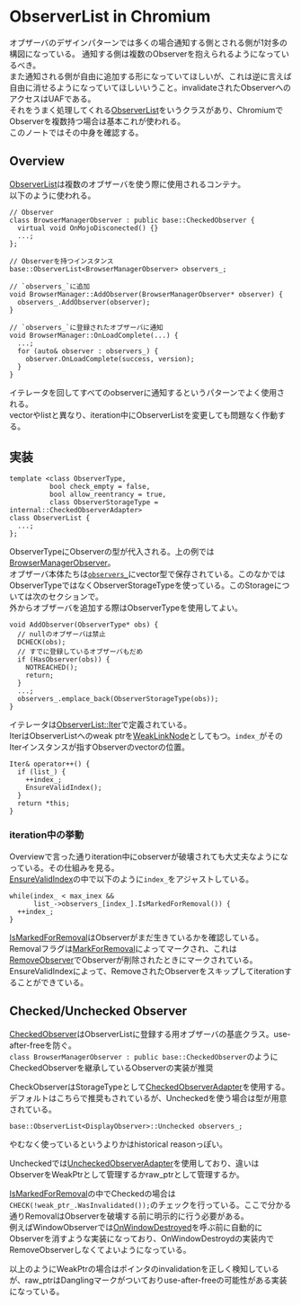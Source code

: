# ObserverList in Chromium

オブザーバのデザインパターンでは多くの場合通知する側とされる側が1対多の構図になっている。
通知する側は複数のObserverを抱えられるようになっているべき。  
また通知される側が自由に追加する形になっていてほしいが、これは逆に言えば自由に消せるようになっていてほしいいうこと。invalidateされたObserverへのアクセスはUAFである。  
それをうまく処理してくれる[ObserverList](https://source.chromium.org/chromium/chromium/src/+/main:base/observer_list.h)をいうクラスがあり、ChromiumでObserverを複数持つ場合は基本これが使われる。  
このノートではその中身を確認する。

## Overview
[ObserverList](https://source.chromium.org/chromium/chromium/src/+/main:base/observer_list.h)は複数のオブザーバを使う際に使用されるコンテナ。  
以下のように使われる。

```cpp=
// Observer
class BrowserManagerObserver : public base::CheckedObserver {
  virtual void OnMojoDisconected() {}
  ...;
};  

// Observerを持つインスタンス
base::ObserverList<BrowserManagerObserver> observers_;

// `observers_`に追加
void BrowserManager::AddObserver(BrowserManagerObserver* observer) {
  observers_.AddObserver(observer);
}

// `observers_`に登録されたオブザーバに通知
void BrowserManager::OnLoadComplete(...) {
  ...;
  for (auto& observer : observers_) {
    observer.OnLoadComplete(success, version);
  }  
} 
```
イテレータを回してすべてのobserverに通知するというパターンでよく使用される。  
vectorやlistと異なり、iteration中にObserverListを変更しても問題なく作動する。

## 実装
```cpp=
template <class ObserverType,
          bool check_empty = false,
          bool allow_reentrancy = true,
          class ObserverStorageType = internal::CheckedObserverAdapter>
class ObserverList {
  ...;
}; 
```
ObserverTypeにObserverの型が代入される。上の例では[BrowserManagerObserver](https://source.chromium.org/chromium/chromium/src/+/refs/heads/main:chrome/browser/ash/crosapi/browser_manager_observer.h;l=13;drc=5578b78366de32caf83044e5ea2268e6d91af766)。  
オブザーバ本体たちは[`observers_`](https://source.chromium.org/chromium/chromium/src/+/main:base/observer_list.h;l=367;drc=bc4629d204ad160b9ac06bb6257d7bf6531bbc5e)にvector型で保存されている。このなかではObserverTypeではなくObserverStorageTypeを使っている。このStorageについては次のセクションで。  
外からオブザーバを追加する際はObserverTypeを使用してよい。
```cpp=
void AddObserver(ObserverType* obs) {
  // nullのオブザーバは禁止
  DCHECK(obs);
  // すでに登録しているオブザーバもだめ
  if (HasObserver(obs)) {
    NOTREACHED();
    return;
  }
  ...;
  observers_.emplace_back(ObserverStorageType(obs));
}
```

イテレータは[ObserverList::Iter](https://source.chromium.org/chromium/chromium/src/+/main:base/observer_list.h;l=120;drc=bc4629d204ad160b9ac06bb6257d7bf6531bbc5e)で定義されている。  
IterはObserverListへのweak ptrを[WeakLinkNode](https://source.chromium.org/chromium/chromium/src/+/refs/heads/main:base/observer_list_internal.h;l=129;drc=5578b78366de32caf83044e5ea2268e6d91af766)としてもつ。`index_`がそのIterインスタンスが指すObserverのvectorの位置。  
```cpp=
Iter& operator++() {
  if (list_) {
    ++index_;
    EnsureValidIndex();
  }
  return *this;
}
```

### iteration中の挙動
Overviewで言った通りiteration中にobserverが破壊されても大丈夫なようになっている。その仕組みを見る。  
[EnsureValidIndex](https://source.chromium.org/chromium/chromium/src/+/refs/heads/main:base/observer_list.h;l=215;drc=5578b78366de32caf83044e5ea2268e6d91af766)の中で以下のように`index_`をアジャストしている。  
```cpp=
while(index_ < max_inex &&
      list_->observers_[index_].IsMarkedForRemoval()) {
  ++index_;
}
```
[IsMarkedForRemoval](https://source.chromium.org/chromium/chromium/src/+/refs/heads/main:base/observer_list_internal.h;l=85;drc=5578b78366de32caf83044e5ea2268e6d91af766)はObserverがまだ生きているかを確認している。Removalフラグは[MarkForRemoval](https://source.chromium.org/chromium/chromium/src/+/refs/heads/main:base/observer_list_internal.h;l=79;drc=5578b78366de32caf83044e5ea2268e6d91af766)によってマークされ、これは[RemoveObserver](https://source.chromium.org/chromium/chromium/src/+/refs/heads/main:base/observer_list.h;l=294;drc=5578b78366de32caf83044e5ea2268e6d91af766)でObserverが削除されたときにマークされている。  
EnsureValidIndexによって、RemoveされたObserverをスキップしてiterationすることができている。  


## Checked/Unchecked Observer
[CheckedObserver](https://source.chromium.org/chromium/chromium/src/+/main:base/observer_list_types.h;l=26;drc=e4622aaeccea84652488d1822c28c78b7115684f)はObserverListに登録する用オブザーバの基底クラス。use-after-freeを防ぐ。  
`class BrowserManagerObserver : public base::CheckedObserver`のようにCheckedObserverを継承しているObserverの実装が推奨  

CheckObserverはStorageTypeとして[CheckedObserverAdapter](https://source.chromium.org/chromium/chromium/src/+/refs/heads/main:base/observer_list_internal.h;l=68;drc=5578b78366de32caf83044e5ea2268e6d91af766)を使用する。デフォルトはこちらで推奨もされているが、Uncheckedを使う場合は型が用意されている。  
```cpp=
base::ObserverList<DisplayObserver>::Unchecked observers_;
```
やむなく使っているというよりかはhistorical reasonっぽい。  

Uncheckedでは[UncheckedObserverAdapter](https://source.chromium.org/chromium/chromium/src/+/refs/heads/main:base/observer_list_internal.h;l=27;drc=5578b78366de32caf83044e5ea2268e6d91af766)を使用しており、違いはObserverをWeakPtrとして管理するかraw_ptrとして管理するか。  

[IsMarkedForRemoval](https://source.chromium.org/chromium/chromium/src/+/refs/heads/main:base/observer_list_internal.h;l=85;drc=5578b78366de32caf83044e5ea2268e6d91af766)の中でCheckedの場合は`CHECK(!weak_ptr_.WasInvalidated());`のチェックを行っている。ここで分かる通りRemovalはObserverを破壊する前に明示的に行う必要がある。  
例えばWindowObserverでは[OnWindowDestroyed](https://source.chromium.org/chromium/chromium/src/+/main:ui/aura/window_observer.h;l=150-158;drc=e98d214c48dd94a2b4363b384e952a32258b9487)を呼ぶ前に自動的にObserverを消すような実装になっており、OnWindowDestroydの実装内でRemoveObserverしなくてよいようになっている。  

以上のようにWeakPtrの場合はポインタのinvalidationを正しく検知しているが、raw_ptrはDanglingマークがついておりuse-after-freeの可能性がある実装になっている。  
